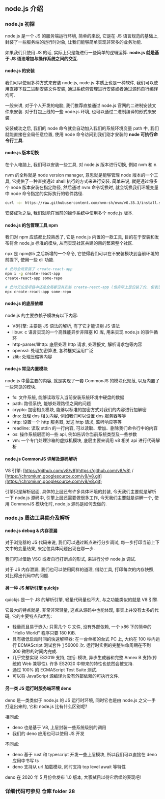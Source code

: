 ## node.js 介绍

### node.js 初探

node.js 是一个 JS 的服务端运行环境, 简单的来说, 它是在 JS 语言规范的基础上, 封装了一些服务端的运行时对象, 让我们能够简单实现非常多的业务功能.

如果我们只使用 JS 的话, 实际上只是能进行一些简单的逻辑运算. **node.js 就是基于 JS 语法增加与操作系统之间的交互.**

#### node.js 的安装

我们可以使用多种方式来安装 node.js, node.js 本质上也是一种软件, 我们可以使用直接下载二进制安装文件安装, 通过系统包管理进行安装或者通过源码自行编译均可.

一般来讲, 对于个人开发的电脑, 我们推荐直接通过 node.js 官网的二进制安装文件来安装. 对于打包上线的一些 node.js 环境, 也可以通过二进制编译的形式来安装.

安装成功之后, 我们的 node 命令就会自动加入我们的系统环境变量 path 中, 我们就能直接在全局任意位置, 使用 node 命令访问到我们刚才安装的 **node 可执行命令行工具**.

#### node.js 版本切换

在个人电脑上, 我们可以安装一些工具, 对 node.js 版本进行切换, 例如 nvm 和 n.

nvm 的全称就是 node version manager, 意思就是能够管理 node 版本的一个工具, 它提供了一种直接通过 shell 执行的方式来进行安装. 简单来说, 就是通过将多个 node 版本安装在指定路径, 然后通过 nvm 命令切换时, 就会切换我们环境变量中 node 命令指定的实际执行的软件路径.

```bash
curl -o- https://raw.githubusercontent.com/nvm-sh/nvm/v0.35.3/install.sh | bash
```

安装成功之后, 我们就能在当前的操作系统中使用多个 node.js 版本.

#### node.js 的包管理工具 npm

我们对 npm 应该都比较熟悉了, 它是 node.js 内置的一款工具, 目的在于安装和发布符合 node.js 标准的模块, 从而实现社区共建的目的繁荣整个社区.

npx 是 npm@5 之后新增的一个命令, 它使得我们可以在不安装模块到当前环境的前提下, 使用一些 cli 功能.

```bash
# 此时全局安装了 create-react-app
npm i -g create-react-app
create-react-app some-repo

# 此时无论是项目中还是全局都没有安装 create-react-app (但实际上是安装了的, 但表现确实像没有安装)
npx create-react-app some-repo
```

#### node.js 的底层依赖

node.js 的主要依赖子模块有以下内容:

- V8引擎: 主要是 JS 语法的解析, 有了它才能识别 JS 语法
- libuv: c 语言实现的一个高性能异步非阻塞 IO 库, 用来实现 node.js 的事件循环
- http-parser/llhttp: 底层处理 http 请求, 处理报文, 解析请求包等内容
- openssl: 处理加密算法, 各种框架运用广泛
- zlib: 处理压缩等内容

#### node.js 常见内置模块

node.js 中最主要的内容, 就是实现了一套 CommonJS 的模块化规范, 以及内置了一些常见的模块.

- fs: 文件系统, 能够读取写入当前安装系统环境中硬盘的数据
- path: 路径系统, 能够处理路径之间的问题
- crypto: 加密相关模块, 能够以标准的加密方式对我们的内容进行加解密
- dns: 处理 dns 相关内容, 例如我们可以设置 dns 服务器等等
- http: 设置一个 http 服务器, 发送 http 请求, 监听响应等等
- readline: 读取 stdin 的一行内容, 可以读取、增加、删除我们命令行中的内容
- os: 操作系统层面的一些 api, 例如告诉你当前系统类型及一些参数
- vm: 一个专门处理沙箱的虚拟机模块, 底层主要来调用 v8 相关 api 进行代码解析

#### node.js CommonJS 详解及源码解析

V8 引擎: [https://github.com/v8/v8](https://github.com/v8/v8) / [https://chromium.googlesource.com/v8/v8.git](https://chromium.googlesource.com/v8/v8.git)

引擎只是解析层面, 具体的上层还有许多具体环境的封装, 今天我们主要就是解析一下 node.js 源码中, 引擎上层还需要做很多工作, 今天我们主要就是讲解一个, 使用 CommonJS 模块化时, node.js 源码是如何去做的.

### node.js 周边工具简介及解析

#### node.js debug & 内存泄漏

对于浏览器的 JS 代码来说, 我们可以通过断点进行分步调试, 每一步打印当前上下文中的变量结果, 来定位具体问题出现在哪一步.

我们可以借助 VSC 或者自行打断点的形式, 来进行分步 node.js 调试.

对于 JS 内存泄漏, 我们也可以使用同样的道理, 借助工具, 打印每次的内存快照, 对比得出代码中的问题.

#### 另一种 JS 解析引擎 quickjs

quickjs 是一个 JS 的解析引擎, 轻量代码量也不大, 与之功能类似的就是 V8 引擎.

它最大的特点就是, 非常非常轻量, 这点从源码中也能体现, 事实上并没有太多的代码, 它的主要特点和优势:

- 轻量而且易于嵌入: 只需几个 C 文件, 没有外部依赖, 一个 x86 下的简单的 "Hello World" 程序只要 180 KiB.
- 具有极低启动时间的快速解释器: 在一台单核的台式 PC 上, 大约在 100 秒内运行 ECMAScript 测试套件 [1](1) 56000 次. 运行时实例的完整生命周期在不到 300 微秒的时间内完成.
- 几乎完整实现 ES2019 支持, 包括: 模块, 异步生成器和完整 Annex B 支持(传统的 Web 兼容性). 许多 ES2020 中带来的特性也依然会被支持.
- 通过 100% 的 ECMAScript Test Suite 测试.
- 可以将 JavaScript 源编译为没有外部依赖的可执行文件.

#### 另一类 JS 运行时服务端环境 deno

deno 是一类类似于 node.js 的 JS 运行时环境, 同时它也是由 node.js 之父一手打造出来的, 它和 node.js 比有什么区别呢?

相同点:

- deno 也是基于 V8, 上层封装一些系统级别的调用
- 我们的 deno 应用也可以使用 JS 开发

不同点:

- deno 基于 rust 和 typescript 开发一些上层模块, 所以我们可以直接在 deno 应用中书写 ts
- deno 支持从 url 加载模块, 同时支持 top level await 等特性

deno 在 2020 年 5 月份会发布 1.0 版本, 大家拭目以待它后续的表现吧!

### 详细代码可参见 仓库 folder 28
